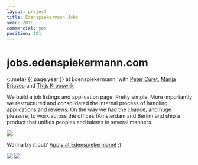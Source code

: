 ```yaml
---
layout: project
title: Edenspiekermann Jobs
year: 2016
commercial: yes
position: 101
---
```


# jobs.edenspiekermann.com

{:.meta}
{{ page.year }} at Edenspiekermann, with [Peter Curet](https://www.petercuret.com/), [Marija Erjavec](http://marijaerjavec.com/) and [Thijs Krooswijk](http://www.thijskrooswijk.com/)

We build a job listings and application page. Pretty simple. More importantly we restructured and consolidated the internal process of handling applications and reviews. On the way we had the chance, and huge pleasure, to work across the offices (Amsterdam and Berlin) and ship a product that unifies peoples and talents in several manners.

![](/unchained_Frontend.png)

Wanna try it out? [Apply at Edenspiekermann!](https://jobs.edenspiekermann.com/) ;)

![](/unchained_Watcher.png)
![](/unchained_Login.png)
